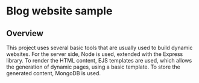 # Blog website sample
## Overview
This project uses several basic tools that are usually used to build dynamic websites. For the server side, Node is used, extended with the Express library. To render the HTML content, EJS templates are used, which allows the generation of dynamic pages, using a basic template. To store the generated content, MongoDB is used.
